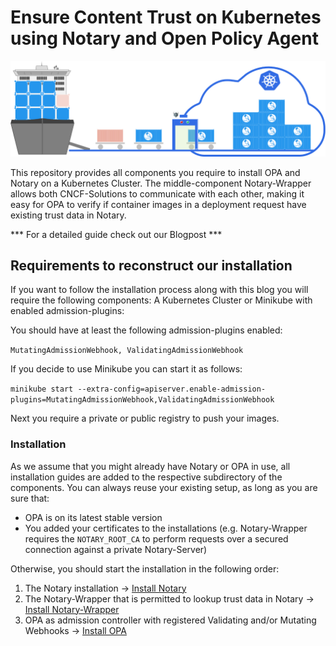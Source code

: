 # Ensure Content Trust on Kubernetes using Notary and Open Policy Agent


<img src="/img/containership-head.png" />


This repository provides all components you require to install OPA and Notary on a Kubernetes Cluster. The middle-component Notary-Wrapper allows both CNCF-Solutions to communicate with each other, making it easy for OPA to verify if container images in a deployment request have existing trust data in Notary. 

*** For a detailed guide check out our Blogpost <Link> *** 

## Requirements to reconstruct our installation
If you want to follow the installation process along with this blog you will require the following components:
A Kubernetes Cluster or Minikube with enabled admission-plugins:

You should have at least the following admission-plugins enabled: 

```MutatingAdmissionWebhook, ValidatingAdmissionWebhook``` 

If you decide to use Minikube you can start it as follows:

```minikube start --extra-config=apiserver.enable-admission-plugins=MutatingAdmissionWebhook,ValidatingAdmissionWebhook```

Next you require a private or public registry to push your images.

 
### Installation 
As we assume that you might already have Notary or OPA in use, all installation guides are added to the respective subdirectory of the components. You can always reuse your existing setup, as long as you are sure that: 
- OPA is on its latest stable version 
- You added your certificates to the installations (e.g. Notary-Wrapper requires the ```NOTARY_ROOT_CA``` to perform requests over a secured connection against a private Notary-Server)

Otherwise, you should start the installation in the following order:
1. The Notary installation -> [Install Notary](/notary-k8s)
2. The Notary-Wrapper that is permitted to lookup trust data in Notary -> [Install Notary-Wrapper](/notary-wrapper)
3. OPA as admission controller with registered Validating and/or Mutating Webhooks -> [Install OPA](/open-policy-agent)

